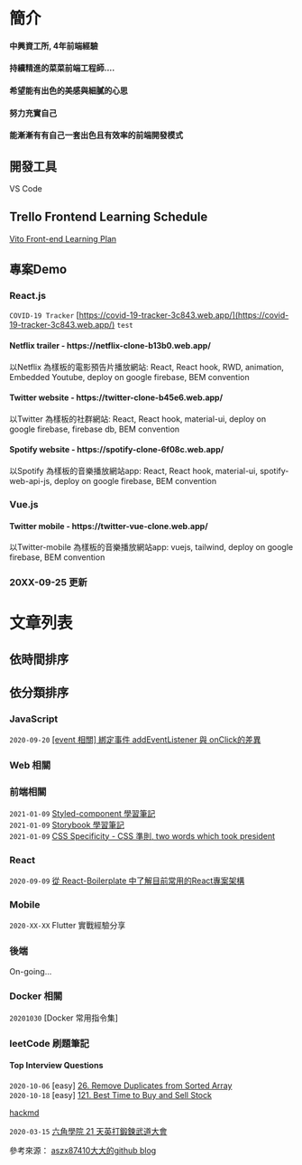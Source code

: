 # 簡介

#### 中興資工所, 4年前端經驗
#### 持續精進的菜菜前端工程師....
#### 希望能有出色的美感與細膩的心思
#### 努力充實自己
#### 能漸漸有有自己一套出色且有效率的前端開發模式


## 開發工具
VS Code

## Trello Frontend Learning Schedule
[Vito Front-end Learning Plan](https://trello.com/b/tIgOBF3j/vito-front-end-learning-plan)

## 專案Demo

### React.js

`COVID-19 Tracker`  [https://covid-19-tracker-3c843.web.app/](https://covid-19-tracker-3c843.web.app/)  `test`


<h4>Netflix trailer - https://netflix-clone-b13b0.web.app/</h4>
<p>以Netflix 為樣板的電影預告片播放網站: React, React hook, RWD, animation, Embedded Youtube, deploy on google firebase, BEM convention</p>

<h4>Twitter website - https://twitter-clone-b45e6.web.app/</h4>
<p>以Twitter 為樣板的社群網站: React, React hook, material-ui, deploy on google firebase, firebase db, BEM convention</p>

<h4>Spotify website - https://spotify-clone-6f08c.web.app/</h4>
<p>以Spotify 為樣板的音樂播放網站app: React, React hook, material-ui, spotify-web-api-js, deploy on google firebase, BEM convention</p>

### Vue.js

<h4>Twitter mobile - https://twitter-vue-clone.web.app/</h4>
<p>以Twitter-mobile 為樣板的音樂播放網站app: vuejs, tailwind, deploy on google firebase, BEM convention</p>

### 20XX-09-25 更新

# 文章列表

## 依時間排序


## 依分類排序

### JavaScript
`2020-09-20`  [[event 相關] 綁定事件 addEventListener 與 onClick的差異](https://github.com/digleg/blog/issues/4)  


### Web 相關

### 前端相關
`2021-01-09` [Styled-component 學習筆記](https://github.com/digleg/blog/issues/8)<br>
`2021-01-09` [Storybook 學習筆記](https://github.com/digleg/blog/issues/9)<br>
`2021-01-09` [CSS Specificity - CSS 準則, two words which took president](https://developer.mozilla.org/en-US/docs/Web/CSS/Specificity)

### React
`2020-09-09`  [從 React-Boilerplate 中了解目前常用的React專案架構](https://github.com/digleg/blog/issues/1)  

### Mobile
`2020-XX-XX`  Flutter 實戰經驗分享

### 後端
On-going...

### Docker 相關
`20201030` [Docker 常用指令集]

### leetCode 刷題筆記

#### Top Interview Questions

`2020-10-06`  [easy] [26. Remove Duplicates from Sorted Array](https://hackmd.io/CpM-UdH2TkWSaxD-fJMl3A?view#easy-26-Remove-Duplicates-from-Sorted-Array) <br>
`2020-10-18`  [easy] [121. Best Time to Buy and Sell Stock](https://hackmd.io/CpM-UdH2TkWSaxD-fJMl3A?both#easy-121-Best-Time-to-Buy-and-Sell-Stock)

[hackmd](https://hackmd.io/CpM-UdH2TkWSaxD-fJMl3A)

`2020-03-15` [六角學院 21 天英打鍛鍊武道大會](https://github.com/digleg/blog/issues/2)


參考來源： [aszx87410大大的github blog](https://github.com/aszx87410/blog)
